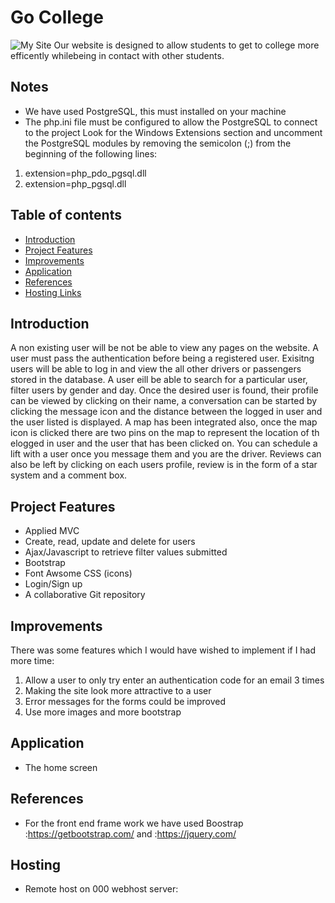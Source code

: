 # Go College
![My Site](../Client/assets/images/GoCollegeLogo.png)
Our website is designed to allow students to get to college more efficently whilebeing in contact with other students.

## Notes
- We have used PostgreSQL, this must installed on your machine
- The php.ini file must be configured to allow the PostgreSQL to connect to the project Look for the Windows Extensions section and uncomment the PostgreSQL modules by removing the semicolon (;) from the beginning of the following lines:
 1. extension=php_pdo_pgsql.dll
 2. extension=php_pgsql.dll

## Table of contents

- [Introduction](#Introduction)
- [Project Features](#project-features)
- [Improvements](#improvements)
- [Application](#application)
- [References](#references)
- [Hosting Links](#hosting)


## Introduction
A non existing user will be not be able to view any pages on the website. A user must pass the authentication before being a registered user. Exisitng users will be able to log in and view the all other drivers or passengers stored in the database. A user eill be able to search for a particular user, filter users by gender and day. Once the desired user is found, their profile can be viewed by clicking on their name, a conversation can be started by clicking the message icon and the distance between the logged in user and the user listed is displayed. A map has been integrated also, once the map icon is clicked there are two pins on the map to represent the location of th elogged in user and the user that has been clicked on. You can schedule a lift with a user once you message them and you are the driver. Reviews can also be left by clicking on each users profile, review is in the form of a star system and a comment box.


## Project Features
- Applied MVC 
- Create, read, update and delete for users
- Ajax/Javascript to retrieve filter values submitted
- Bootstrap
- Font Awsome CSS (icons)
- Login/Sign up
- A collaborative Git repository

## Improvements
There was some features which I would have wished to implement if I had more time:
1. Allow a user to only try enter an authentication code for an email 3 times
2. Making the site look more attractive to a user
3.  Error messages for the forms could be improved
4. Use more images and more bootstrap

## Application
- The home screen 



## References
- For the front end frame work we have used Boostrap :https://getbootstrap.com/ and :https://jquery.com/

## Hosting
- Remote host on 000 webhost server: